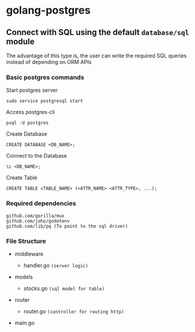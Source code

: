 # golang-postgres

## Connect with SQL using the default `database/sql` module
The advantage of this type is, the user can write the required SQL queries instead of depending on ORM APIs

### Basic postgres commands
Start postgres server
```
sudo service postgresql start
```
Access postgres-cli
```
psql -U postgres
```
Create Database
```
CREATE DATABASE <DB_NAME>;
```
Connect to the Database
```
\c <DB_NAME>;
```
Create Table
```
CREATE TABLE <TABLE_NAME> (<ATTR_NAME> <ATTR_TYPE>, ...);
```
### Required dependencies
```
github.com/gorilla/mux
github.com/joho/godotenv
github.com/lib/pq (To point to the sql driver)
```

### File Structure
- middleware
    - handler.go `(server logic)`

- models
    - stocks.go `(sql model for table)`

- router
    - router.go `(controller for routing http)`

- main.go